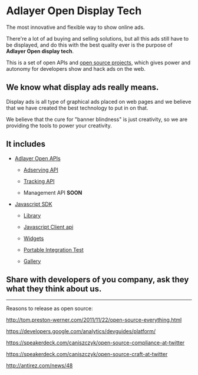 # Adlayer Open Display Tech
The most innovative and flexible way to show online ads.

There're a lot of ad buying and selling solutions, but all this ads still have to be displayed, and do this with the best quality ever is the purpose of **Adlayer Open display tech**.

This is a set of open APIs and [open source projects](http://github.com/adlayer), which gives power and autonomy for developers show and hack ads on the web.

## We know what display ads **really** means.

Display ads is all type of graphical ads placed on web pages and we believe that we have created the best technology to put in on that.

We believe that the cure for "banner blindness" is just creativity, so we are providing the tools to power your creativity.

## It includes
* [Adlayer Open APIs](http://adlayer.com.br/documentation)

	- [Adserving API](http://github.com/adlayer/adserver-api-docs)

	- [Tracking API](http://github.com/adlayer/tracker-api-docs)

	- Management API **SOON**

* [Javascript SDK](http://github.com/adlayer/javascript-sdk)

	- [Library](http://github.com/adlayer/javascript-library)

	- [Javascript Client api](http://github.com/adlayer/javascript-api)

	- [Widgets](http://github.com/adlayer/javascript-api)

	- [Portable Integration Test](http://github.com/adlayer/integration-test)

	- [Gallery](http://github.com/adlayer/gallery)

## Share with developers of you company, ask they what they think about us.


-------------------------
Reasons to release as open source:

http://tom.preston-werner.com/2011/11/22/open-source-everything.html

https://developers.google.com/analytics/devguides/platform/

https://speakerdeck.com/caniszczyk/open-source-compliance-at-twitter

https://speakerdeck.com/caniszczyk/open-source-craft-at-twitter

http://antirez.com/news/48